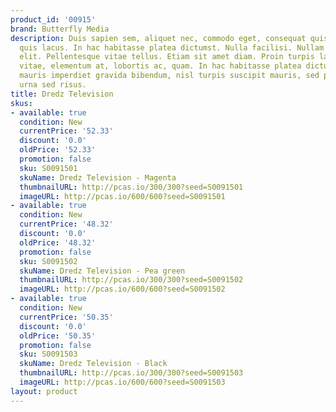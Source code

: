 ```yaml
---
product_id: '00915'
brand: Butterfly Media
description: Duis sapien sem, aliquet nec, commodo eget, consequat quis, neque. Nam
  quis lacus. In hac habitasse platea dictumst. Nulla facilisi. Nullam non diam. In
  elit. Pellentesque vitae tellus. Etiam sit amet diam. Proin turpis lacus, scelerisque
  vitae, elementum at, lobortis ac, quam. In hac habitasse platea dictumst.Fusce convallis,
  mauris imperdiet gravida bibendum, nisl turpis suscipit mauris, sed placerat ipsum
  urna sed risus.
title: Dredz Television
skus:
- available: true
  condition: New
  currentPrice: '52.33'
  discount: '0.0'
  oldPrice: '52.33'
  promotion: false
  sku: S0091501
  skuName: Dredz Television - Magenta
  thumbnailURL: http://pcas.io/300/300?seed=S0091501
  imageURL: http://pcas.io/600/600?seed=S0091501
- available: true
  condition: New
  currentPrice: '48.32'
  discount: '0.0'
  oldPrice: '48.32'
  promotion: false
  sku: S0091502
  skuName: Dredz Television - Pea green
  thumbnailURL: http://pcas.io/300/300?seed=S0091502
  imageURL: http://pcas.io/600/600?seed=S0091502
- available: true
  condition: New
  currentPrice: '50.35'
  discount: '0.0'
  oldPrice: '50.35'
  promotion: false
  sku: S0091503
  skuName: Dredz Television - Black
  thumbnailURL: http://pcas.io/300/300?seed=S0091503
  imageURL: http://pcas.io/600/600?seed=S0091503
layout: product
---
```

